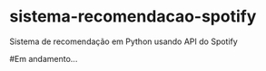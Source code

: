 # sistema-recomendacao-spotify
Sistema de recomendação em Python usando API do Spotify

#Em andamento...
